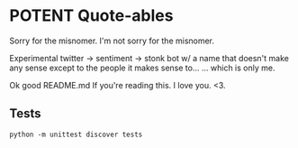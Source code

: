 # POTENT Quote-ables

Sorry for the misnomer. 
I'm not sorry for the misnomer.

Experimental twitter -> sentiment -> stonk bot w/ a name that doesn't make any sense except to the people it makes sense to...
... which is only me. 

Ok good README.md 
If you're reading this.
I love you. <3. 

## Tests

`python -m unittest discover tests` 
